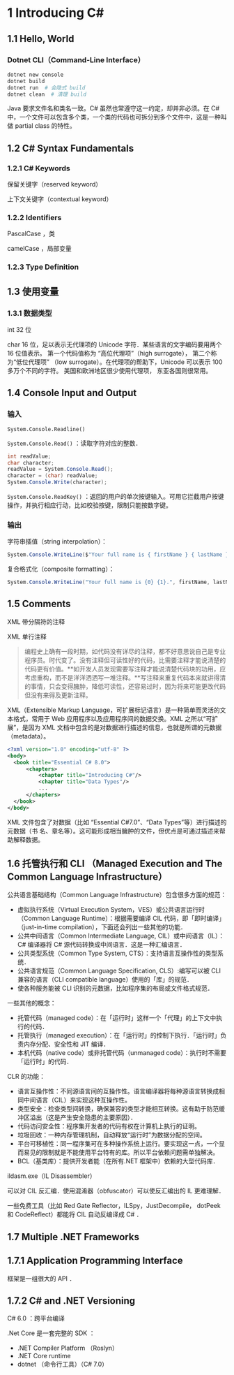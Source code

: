 # 1 Introducing C#

## 1.1 Hello, World

### Dotnet CLI（Command-Line Interface）

```sh
dotnet new console
dotnet build
dotnet run  # 会隐式 build
dotnet clean  # 清理 build
```

Java 要求文件名和类名一致。C# 虽然也常遵守这一约定，却并非必须。在 C# 中，一个文件可以包含多个类，一个类的代码也可拆分到多个文件中，这是一种叫做 partial class 的特性。

## 1.2 C# Syntax Fundamentals

### 1.2.1 C# Keywords

保留关键字（reserved keyword）

上下文关键字（contextual keyword）

### 1.2.2 Identifiers

PascalCase ，类

camelCase ，局部变量

### 1.2.3 Type Definition

## 1.3 使用变量

### 1.3.1 数据类型

int 32 位

char 16 位，足以表示无代理项的 Unicode 字符．某些语言的文字编码要用两个 16 位值表示。 第一个代码值称为 “高位代理项”（high surrogate）， 第二个称为“低位代理项” （low surrogate）。在代理项的帮助下，Unicode 可以表示 100 多万个不同的字符。 美国和欧洲地区很少使用代理项， 东亚各国则很常用。

## 1.4 Console Input and Output

### 输入

`System.Console.Readline()`

`System.Console.Read()` ：读取字符对应的整数．

```csharp
int readValue;
char character;
readValue = System.Console.Read();
character = (char) readValue;
System.Console.Write(character);
```

`System.Console.ReadKey()` ：返回的用户的单次按键输入。可用它拦截用户按键操作，并执行相应行动，比如校验按键，限制只能按数字键。

### 输出

字符串插值（string interpolation）：

```csharp
System.Console.WriteLine($"Your full name is { firstName } { lastName }.");
```

复合格式化（composite formatting）：

```csharp
System.Console.WriteLine("Your full name is {0} {1}.", firstName, lastName);
```

## 1.5 Comments

XML 带分隔符的注释

XML 单行注释

> 编程史上确有一段时期，如代码没有详尽的注释，都不好意思说自己是专业程序员。时代变了。没有注释但可读性好的代码，比需要注释才能说清楚的代码更有价值。**如开发人员发现需要写注释才能说清楚代码块的功用，应考虑重构，而不是洋洋洒洒写一堆注释。**写注释来重复代码本来就讲得清的事情，只会变得臃肿，降低可读性，还容易过时，因为将来可能更改代码但没有来得及更新注释。

XML（Extensible Markup Language，可扩展标记语言）是一种简单而灵活的文本格式，常用于 Web 应用程序以及应用程序间的数据交换。XML 之所以“可扩展”，是因为 XML 文档中包含的是对数据进行描述的信息，也就是所谓的元数据 （metadata）。

```xml
<?xml version="1.0" encoding="utf-8" ?>
<body>
  <book title="Essential C# 8.0">
      <chapters>
          <chapter title="Introducing C#"/>
          <chapter title="Data Types"/>
          ...
      </chapters>
  </book>
</body>
```

XML 文件包含了对数据（比如 “Essential C#7.0”、“Data Types”等）进行描述的元数据（书 名、章名等）。这可能形成相当臃肿的文件，但优点是可通过描述来帮助解释数据。

## 1.6 托管执行和 CLI （Managed Execution and The Common Language Infrastructure）

公共语言基础结构（Common Language Infrastructure）包含很多方面的规范：

- 虚拟执行系统（Virtual Execution System，VES）或公共语言运行时（Common Language Runtime）：根据需要编译 CIL 代码，即「即时编译」（just-in-time compilation），下面还会列出一些其他的功能．
- 公共中间语言（Common Intermediate Language, CIL）或中间语言（IL）：C# 编译器将 C# 源代码转换成中间语言．这是一种汇编语言．
- 公共类型系统（Common Type System, CTS）：支持语言互操作性的类型系统．
- 公共语言规范（Common Language Specification, CLS）:编写可以被 CLI 兼容的语言（CLI compatible language）使用的「库」的规范．
- 使各种服务能被 CLI 识别的元数据，比如程序集的布局或文件格式规范．

一些其他的概念：

- 托管代码（managed code）：在「运行时」这样一个「代理」的上下文中执行的代码．
- 托管执行（managed execution）：在「运行时」的控制下执行．「运行时」负责内存分配、安全性和 JIT 编译．
- 本机代码（native code）或非托管代码（unmanaged code）：执行时不需要「运行时」的代码．

CLR 的功能：

- 语言互操作性：不同源语言间的互操作性。语言编译器将每种源语言转换成相同中间语言（CIL）来实现这种互操作性。
- 类型安全：检查类型间转换，确保兼容的类型才能相互转换。这有助于防范缓冲区溢出（这是产生安全隐患的主要原因）．
- 代码访问安全性：程序集开发者的代码有权在计算机上执行的证明。
- 垃圾回收：一种内存管理机制，自动释放“运行时”为数据分配的空间。
- 平台可移植性：同一程序集可在多种操作系统上运行。要实现这一点，一个显而易见的限制就是不能使用平台特有的库。所以平台依赖问题需单独解决。
- BCL（基类库）：提供开发者能（在所有.NET 框架中）依赖的大型代码库．

ildasm.exe（IL Disassembler）

可以对 CIL 反汇编．使用混淆器（obfuscator）可以使反汇编出的 IL 更难理解．

一些免费工具（比如 Red Gate Reflector，ILSpy，JustDecompile， dotPeek 和 CodeReflect）都能将 CIL 自动反编译成 C# ．

## 1.7 Multiple .NET Frameworks

## 1.7.1 Application Programming Interface

框架是一组很大的 API ．

## 1.7.2 C# and .NET Versioning

C# 6.0 ：跨平台编译

.Net Core 是一套完整的 SDK ：

- .NET Compiler Platform （Roslyn）
- .NET Core runtime
- dotnet （命令行工具）（C# 7.0）
